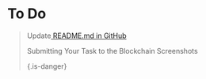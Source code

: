 <!-- TITLE: To Do -->
<!-- SUBTITLE: A quick summary of To Do -->

# To Do
><p>Update<a href=" https://github.com/elastic-community/wiki-official/blob/master/README.md "> README.md in GitHub</a></p>
>
>Submitting Your Task to the Blockchain Screenshots 
>
>{.is-danger}